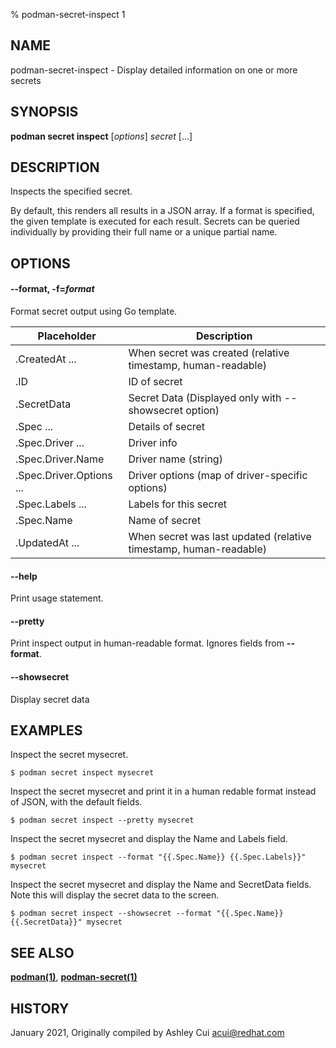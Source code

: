 % podman-secret-inspect 1

## NAME
podman\-secret\-inspect - Display detailed information on one or more secrets

## SYNOPSIS
**podman secret inspect** [*options*] *secret* [...]

## DESCRIPTION

Inspects the specified secret.

By default, this renders all results in a JSON array. If a format is specified, the given template is executed for each result.
Secrets can be queried individually by providing their full name or a unique partial name.

## OPTIONS

#### **--format**, **-f**=*format*

Format secret output using Go template.

| **Placeholder**          | **Description**                                                   |
|--------------------------|-------------------------------------------------------------------|
| .CreatedAt ...           | When secret was created (relative timestamp, human-readable)      |
| .ID                      | ID of secret                                                      |
| .SecretData              | Secret Data (Displayed only with --showsecret option)		       |
| .Spec ...                | Details of secret                                                 |
| .Spec.Driver ...         | Driver info                                                       |
| .Spec.Driver.Name        | Driver name (string)                                              |
| .Spec.Driver.Options ... | Driver options (map of driver-specific options)                   |
| .Spec.Labels ...         | Labels for this secret                                            |
| .Spec.Name               | Name of secret                                                    |
| .UpdatedAt ...           | When secret was last updated (relative timestamp, human-readable) |

#### **--help**

Print usage statement.

#### **--pretty**

Print inspect output in human-readable format. Ignores fields from **--format**.

#### **--showsecret**

Display secret data

## EXAMPLES

Inspect the secret mysecret.
```
$ podman secret inspect mysecret
```

Inspect the secret mysecret and print it in a human redable format instead of JSON, with the default fields.

```
$ podman secret inspect --pretty mysecret
```

Inspect the secret mysecret and display the Name and Labels field.
```
$ podman secret inspect --format "{{.Spec.Name}} {{.Spec.Labels}}" mysecret
```

Inspect the secret mysecret and display the Name and SecretData fields. Note this will display the secret data to the screen.
```
$ podman secret inspect --showsecret --format "{{.Spec.Name}} {{.SecretData}}" mysecret
```

## SEE ALSO
**[podman(1)](podman.1.md)**, **[podman-secret(1)](podman-secret.1.md)**

## HISTORY
January 2021, Originally compiled by Ashley Cui <acui@redhat.com>
